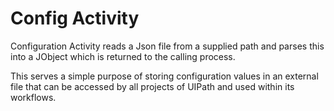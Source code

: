 # Config Activity

Configuration Activity reads a Json file from a supplied path and parses this into a JObject which is returned to the calling process.

This serves a simple purpose of storing configuration values in an external file that can be accessed by all projects of UIPath and used within its workflows.
